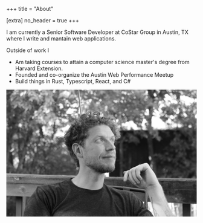 +++
title = "About"

[extra]
no_header = true
+++

I am currently a Senior Software Developer at CoStar Group in Austin, TX where I write and mantain web applications.

Outside of work I

- Am taking courses to attain a computer science master's degree from Harvard Extension.
- Founded and co-organize the Austin Web Performance Meetup
- Build things in Rust, Typescript, React, and C#

![Profile Pic](/torre_bw.jpg 'Profile Pic')
